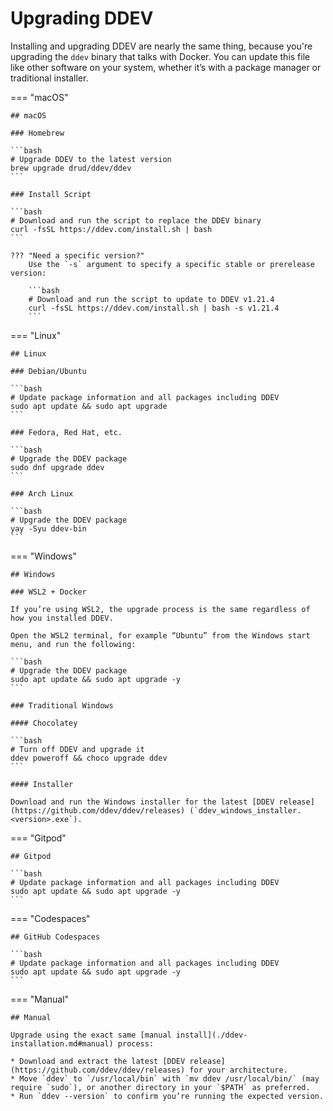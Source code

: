 # Upgrading DDEV

Installing and upgrading DDEV are nearly the same thing, because you're upgrading the `ddev` binary that talks with Docker. You can update this file like other software on your system, whether it’s with a package manager or traditional installer.

=== "macOS"

    ## macOS

    ### Homebrew

    ```bash
    # Upgrade DDEV to the latest version
    brew upgrade drud/ddev/ddev
    ```

    ### Install Script

    ```bash
    # Download and run the script to replace the DDEV binary
    curl -fsSL https://ddev.com/install.sh | bash
    ```

    ??? "Need a specific version?"
        Use the `-s` argument to specify a specific stable or prerelease version:

        ```bash
        # Download and run the script to update to DDEV v1.21.4
        curl -fsSL https://ddev.com/install.sh | bash -s v1.21.4
        ```

=== "Linux"

    ## Linux

    ### Debian/Ubuntu

    ```bash
    # Update package information and all packages including DDEV
    sudo apt update && sudo apt upgrade
    ```

    ### Fedora, Red Hat, etc.

    ```bash
    # Upgrade the DDEV package
    sudo dnf upgrade ddev
    ```

    ### Arch Linux

    ```bash
    # Upgrade the DDEV package
    yay -Syu ddev-bin
    ```

=== "Windows"

    ## Windows

    ### WSL2 + Docker

    If you’re using WSL2, the upgrade process is the same regardless of how you installed DDEV.

    Open the WSL2 terminal, for example “Ubuntu” from the Windows start menu, and run the following:

    ```bash
    # Upgrade the DDEV package
    sudo apt update && sudo apt upgrade -y
    ```

    ### Traditional Windows

    #### Chocolatey

    ```bash
    # Turn off DDEV and upgrade it
    ddev poweroff && choco upgrade ddev
    ```

    #### Installer

    Download and run the Windows installer for the latest [DDEV release](https://github.com/ddev/ddev/releases) (`ddev_windows_installer.<version>.exe`).

=== "Gitpod"

    ## Gitpod

    ```bash
    # Update package information and all packages including DDEV
    sudo apt update && sudo apt upgrade -y
    ```

=== "Codespaces"

    ## GitHub Codespaces

    ```bash
    # Update package information and all packages including DDEV
    sudo apt update && sudo apt upgrade -y
    ```

=== "Manual"

    ## Manual

    Upgrade using the exact same [manual install](./ddev-installation.md#manual) process:

    * Download and extract the latest [DDEV release](https://github.com/ddev/ddev/releases) for your architecture.
    * Move `ddev` to `/usr/local/bin` with `mv ddev /usr/local/bin/` (may require `sudo`), or another directory in your `$PATH` as preferred.
    * Run `ddev --version` to confirm you’re running the expected version.

